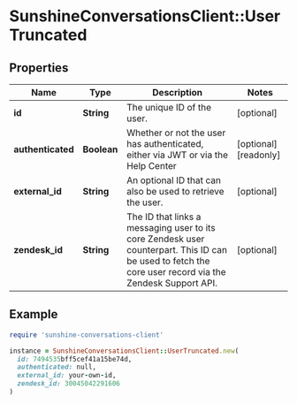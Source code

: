 # SunshineConversationsClient::UserTruncated

## Properties

| Name | Type | Description | Notes |
| ---- | ---- | ----------- | ----- |
| **id** | **String** | The unique ID of the user. | [optional] |
| **authenticated** | **Boolean** | Whether or not the user has authenticated, either via JWT or via the Help Center | [optional][readonly] |
| **external_id** | **String** | An optional ID that can also be used to retrieve the user.  | [optional] |
| **zendesk_id** | **String** | The ID that links a messaging user to its core Zendesk user counterpart. This ID can be used to fetch the core user record via the Zendesk Support API.  | [optional] |

## Example

```ruby
require 'sunshine-conversations-client'

instance = SunshineConversationsClient::UserTruncated.new(
  id: 7494535bff5cef41a15be74d,
  authenticated: null,
  external_id: your-own-id,
  zendesk_id: 30045042291606
)
```


